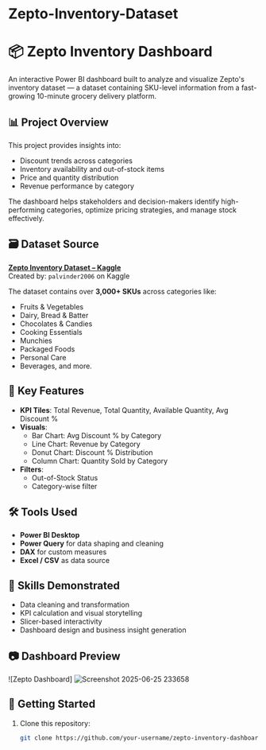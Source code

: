 # Zepto-Inventory-Dataset
# 📦 Zepto Inventory Dashboard

An interactive Power BI dashboard built to analyze and visualize Zepto's inventory dataset — a dataset containing SKU-level information from a fast-growing 10-minute grocery delivery platform.

## 📊 Project Overview

This project provides insights into:

- Discount trends across categories
- Inventory availability and out-of-stock items
- Price and quantity distribution
- Revenue performance by category

The dashboard helps stakeholders and decision-makers identify high-performing categories, optimize pricing strategies, and manage stock effectively.

## 🗃 Dataset Source

**[Zepto Inventory Dataset – Kaggle](https://www.kaggle.com/datasets/palvinder2006/zepto-inventory-dataset)**  
Created by: `palvinder2006` on Kaggle

The dataset contains over **3,000+ SKUs** across categories like:
- Fruits & Vegetables
- Dairy, Bread & Batter
- Chocolates & Candies
- Cooking Essentials
- Munchies
- Packaged Foods
- Personal Care
- Beverages, and more.

## 📌 Key Features

- **KPI Tiles**: Total Revenue, Total Quantity, Available Quantity, Avg Discount %
- **Visuals**:
  - Bar Chart: Avg Discount % by Category
  - Line Chart: Revenue by Category
  - Donut Chart: Discount % Distribution
  - Column Chart: Quantity Sold by Category
- **Filters**:
  - Out-of-Stock Status
  - Category-wise filter

## 🛠 Tools Used

- **Power BI Desktop**
- **Power Query** for data shaping and cleaning
- **DAX** for custom measures
- **Excel / CSV** as data source

## 🧠 Skills Demonstrated

- Data cleaning and transformation
- KPI calculation and visual storytelling
- Slicer-based interactivity
- Dashboard design and business insight generation

## 📷 Dashboard Preview

![Zepto Dashboard]
![Screenshot 2025-06-25 233658](https://github.com/user-attachments/assets/7294999d-f62f-4a45-a36f-329bf1e0916d)

## 🚀 Getting Started

1. Clone this repository:
   ```bash
   git clone https://github.com/your-username/zepto-inventory-dashboard.git
